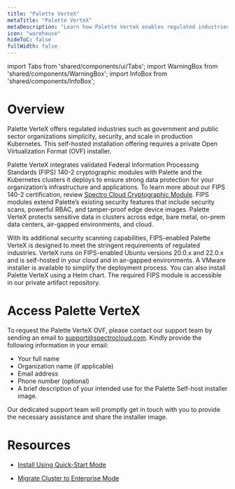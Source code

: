 ```yaml
---
title: "Palette VerteX"
metaTitle: "Palette VerteX"
metaDescription: "Learn how Palette VerteX enables regulated industries to meet stringent security requirements."
icon: "warehouse"
hideToC: false
fullWidth: false
---
```


import Tabs from 'shared/components/ui/Tabs';
import WarningBox from 'shared/components/WarningBox';
import InfoBox from 'shared/components/InfoBox';


# Overview

Palette VerteX offers regulated industries such as government and public sector organizations simplicity, security, and scale in production Kubernetes. This self-hosted installation offering requires a private Open Virtualization Format (OVF) installer.

Palette VerteX integrates validated Federal Information Processing Standards (FIPS) 140-2 cryptographic modules with Palette and the Kubernetes clusters it deploys to ensure strong data protection for your organization’s infrastructure and applications. To learn more about our FIPS 140-2 certification, review [Spectro Cloud Cryptographic Module](https://csrc.nist.gov/projects/cryptographic-module-validation-program/certificate/4349). FIPS modules extend Palette’s existing security features that include security scans, powerful RBAC, and tamper-proof edge device images. Palette VerteX protects sensitive data in clusters across edge, bare metal, on-prem data centers, air-gapped environments, and cloud. 

With its additional security scanning capabilities, FIPS-enabled Palette VerteX is designed to meet the stringent requirements of regulated industries. VerteX runs on FIPS-enabled Ubuntu versions 20.0.x and 22.0.x and is self-hosted in your cloud and in air-gapped environments. A VMware installer is available to simplify the deployment process. You can also install Palette VerteX using a Helm chart. The required FIPS module is accessible in our private artifact repository.

# Access Palette VerteX

To request the Palette VerteX OVF, please contact our support team by sending an email to support@spectrocloud.com. Kindly provide the following information in your email:

- Your full name
- Organization name (if applicable)
- Email address
- Phone number (optional)
- A brief description of your intended use for the Palette Self-host installer image.

Our dedicated support team will promptly get in touch with you to provide the necessary assistance and share the installer image.

# Resources

- [Install Using Quick-Start Mode](/vertex/install-using-quick-start-mode)


- [Migrate Cluster to Enterprise Mode](/vertex/migrate-cluster-to-enterprise-mode)




<br />


<br />

<br />


